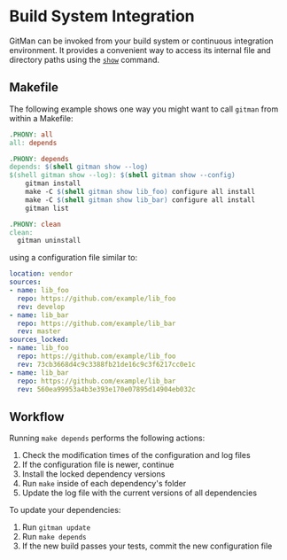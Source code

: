 # Build System Integration

GitMan can be invoked from your build system or continuous integration environment. It provides a convenient way to access its internal file and directory paths using the [`show`](../interfaces/cli.md#show) command.

## Makefile

The following example shows one way you might want to call `gitman` from within a Makefile:

```makefile
.PHONY: all
all: depends

.PHONY: depends
depends: $(shell gitman show --log)
$(shell gitman show --log): $(shell gitman show --config)
	gitman install
	make -C $(shell gitman show lib_foo) configure all install
	make -C $(shell gitman show lib_bar) configure all install
	gitman list

.PHONY: clean
clean:
  gitman uninstall
```

using a configuration file similar to:

```yaml
location: vendor
sources:
- name: lib_foo
  repo: https://github.com/example/lib_foo
  rev: develop
- name: lib_bar
  repo: https://github.com/example/lib_bar
  rev: master
sources_locked:
- name: lib_foo
  repo: https://github.com/example/lib_foo
  rev: 73cb3668d4c9c3388fb21de16c9c3f6217cc0e1c
- name: lib_bar
  repo: https://github.com/example/lib_bar
  rev: 560ea99953a4b3e393e170e07895d14904eb032c
```

## Workflow

Running `make depends` performs the following actions:

1. Check the modification times of the configuration and log files
2. If the configuration file is newer, continue
3. Install the locked dependency versions
4. Run `make` inside of each dependency's folder
5. Update the log file with the current versions of all dependencies

To update your dependencies:

1. Run `gitman update`
2. Run `make depends`
3. If the new build passes your tests, commit the new configuration file
